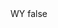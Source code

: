 <?xml version="1.0" encoding="UTF-8"?>
<CustomMetadata xmlns="http://soap.sforce.com/2006/04/metadata">
    <label>WY</label>
    <protected>false</protected>
</CustomMetadata>
